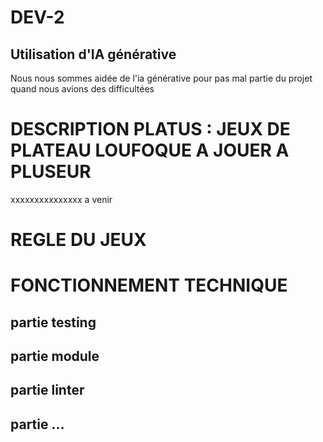 # DEV-2

## Utilisation d'IA générative

Nous nous sommes aidée de l'ia générative pour pas mal partie du projet quand nous avions des difficultées

# DESCRIPTION PLATUS : JEUX DE PLATEAU LOUFOQUE A JOUER A PLUSEUR

xxxxxxxxxxxxxxx a venir

# REGLE DU JEUX

# FONCTIONNEMENT TECHNIQUE

## partie testing

## partie module

## partie linter

## partie ...

